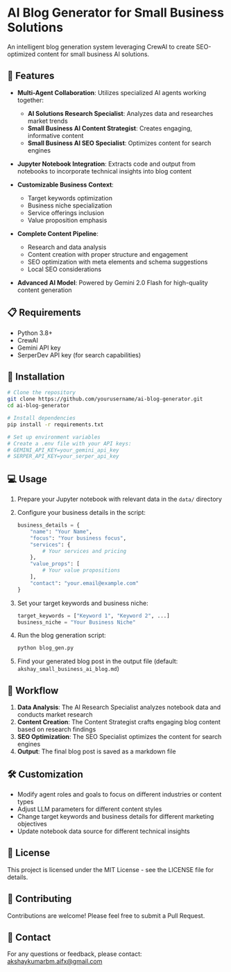# AI Blog Generator for Small Business Solutions

An intelligent blog generation system leveraging CrewAI to create SEO-optimized content for small business AI solutions.

## 🚀 Features

- **Multi-Agent Collaboration**: Utilizes specialized AI agents working together:

  - **AI Solutions Research Specialist**: Analyzes data and researches market trends
  - **Small Business AI Content Strategist**: Creates engaging, informative content
  - **Small Business AI SEO Specialist**: Optimizes content for search engines

- **Jupyter Notebook Integration**: Extracts code and output from notebooks to incorporate technical insights into blog content

- **Customizable Business Context**:

  - Target keywords optimization
  - Business niche specialization
  - Service offerings inclusion
  - Value proposition emphasis

- **Complete Content Pipeline**:

  - Research and data analysis
  - Content creation with proper structure and engagement
  - SEO optimization with meta elements and schema suggestions
  - Local SEO considerations

- **Advanced AI Model**: Powered by Gemini 2.0 Flash for high-quality content generation

## 📋 Requirements

- Python 3.8+
- CrewAI
- Gemini API key
- SerperDev API key (for search capabilities)

## 🔧 Installation

```bash
# Clone the repository
git clone https://github.com/yourusername/ai-blog-generator.git
cd ai-blog-generator

# Install dependencies
pip install -r requirements.txt

# Set up environment variables
# Create a .env file with your API keys:
# GEMINI_API_KEY=your_gemini_api_key
# SERPER_API_KEY=your_serper_api_key
```

## 💻 Usage

1. Prepare your Jupyter notebook with relevant data in the `data/` directory

2. Configure your business details in the script:

   ```python
   business_details = {
       "name": "Your Name",
       "focus": "Your business focus",
       "services": {
           # Your services and pricing
       },
       "value_props": [
           # Your value propositions
       ],
       "contact": "your.email@example.com"
   }
   ```

3. Set your target keywords and business niche:

   ```python
   target_keywords = ["Keyword 1", "Keyword 2", ...]
   business_niche = "Your Business Niche"
   ```

4. Run the blog generation script:

   ```bash
   python blog_gen.py
   ```

5. Find your generated blog post in the output file (default: `akshay_small_business_ai_blog.md`)

## 🔄 Workflow

1. **Data Analysis**: The AI Research Specialist analyzes notebook data and conducts market research
2. **Content Creation**: The Content Strategist crafts engaging blog content based on research findings
3. **SEO Optimization**: The SEO Specialist optimizes the content for search engines
4. **Output**: The final blog post is saved as a markdown file

## 🛠️ Customization

- Modify agent roles and goals to focus on different industries or content types
- Adjust LLM parameters for different content styles
- Change target keywords and business details for different marketing objectives
- Update notebook data source for different technical insights

## 📄 License

This project is licensed under the MIT License - see the LICENSE file for details.

## 👥 Contributing

Contributions are welcome! Please feel free to submit a Pull Request.

## 📧 Contact

For any questions or feedback, please contact: akshaykumarbm.aifx@gmail.com
